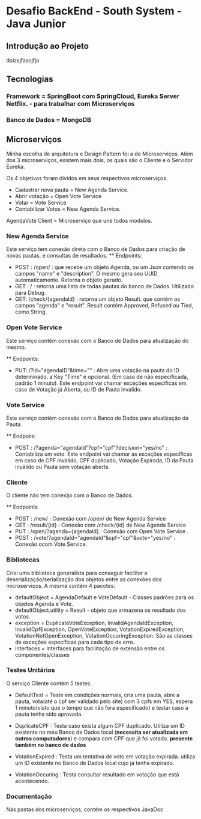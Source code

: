 # Desafio BackEnd - South System - Java Junior


## Introdução ao Projeto

doizsjfasojfja

## Tecnologias

### Framework = SpringBoot com SpringCloud, Eureka Server Netflix. - para trabalhar com Microserviços
### Banco de Dados = MongoDB

 ## Microserviços
 
 Minha escolha de arquitetura e Design Pattern foi a de Microserviços. Além dos 3 microserviços, existem mais dois, os quais são o Cliente e o Servidor Eureka. 
 
 Os 4 objetivos foram dividos em seus respectivos microserviços.
 
 * Cadastrar nova pauta = New Agenda Service.
 * Abrir votação = Open Vote Service
 * Votar = Vote Service
 * Contabilizar Votos = New Agenda Service.
 
 AgendaVote Client = Microserviço que une todos modulos.
 
### New Agenda Service 

Este serviço tem conexão direta com o Banco de Dados para criação de novas pautas, e consultas de resultados.
** Endpoints:
* POST : /open/ : que recebe um objeto Agenda, ou um Json contendo os campos "name" e "description". O mesmo gera seu UUID automaticamente. Retorna o objeto gerado.
* GET : / : retorna uma lista de todas pautas do banco de Dados. Utilizado para Debug.
* GET: /check/{agendaId} : retorna um objeto Result. que contém os campos "agenda" e "result". Result contém Approved, Refused ou Tied, como String.

### Open Vote Service

Este serviço contém conexão com o Banco de Dados para atualização do mesmo.

** Endpoints:
* PUT: /?id="agendaID"&time="" : Abre uma votação na pauta do ID determinado. a Key "Time" é opcional. (Em caso de não especificada, padrão 1 minuto). Este endpoint vai chamar exceções específicas em caso de Votação já Aberta, ou ID de Pauta invalido.

### Vote Service

Este serviço contém conexão com o Banco de Dados para atualização da Pauta.

** Endpoint
* POST : /?agenda="agendaId"?cpf="cpf"?decision="yes/no" : Contabiliza um voto. Este endpoint vai chamar as exceções específicas em caso de CPF Invalido, CPF duplicado, Votação Expirada, ID da Pauta inválido ou Pauta sem votação aberta.


### Cliente

O cliente não tem conexão com o Banco de Dados.

** Endpoints

* POST : /new/ : Conexão com /open/ de New Agenda Service
* GET : /result/{id} : Conexão com /check/{id} de New Agenda Service
* PUT : /open/?agenda={agendaId} : Conexão com Open Vote Service .
* POST : /vote/?agendaId="agendaId"&cpf="cpf"&vote="yes/no" : Conexão ocom Vote Service.


### Bibliotecas

Criei uma biblioteca generalista para conseguir facilitar a deserialização/serialização dos objetos entre as conexões dos microserviços. A mesma contém 4 pacotes:

* defaultObject = AgendaDefault e VoteDefault - Classes padrões para os objetos Agenda e Vote.
* defaultObject.utility = Result - objeto que armazena os resultado dos votos.
* exception = DuplicateVoteException, InvalidAgendaIdException, InvalidCpfException, OpenVoteException, VotationExpiredException, VotationNotOpenException, VotationOccuringException. São as classes de exceções específicas para cada tipo de erro.
* interfaces = Interfaces para facilitação de extensão entre os componentes/classes

### Testes Unitários

O serviço Cliente contém 5 testes:
* DefaultTest = Teste em condições normais, cria uma pauta, abre a pauta, vota(até o cpf ser validado pelo site) com 3 cpfs em YES, espera 1 minuto(visto que o tempo que não fora especificado) e testar caso a pauta tenha sido aprovada.

* DuplicateCPF : Testa caso exista algum CPF duplicado. Utiliza um ID existente no meu Banco de Dados local (**necessita ser atualizada em outros computadores**) e compara com CPF que já foi votado. **presente também no banco de dados**

* VotationExpired : Testa um tentativa de voto em votação expirada. utiliza um ID existente no Banco de Dados local cujo ja tenha expirado.

* VotationOccuring : Testa consultar resultado em votação que está acontecendo. 

### Documentação

Nas pastas dos microserviços, contém os respectivos JavaDoc

